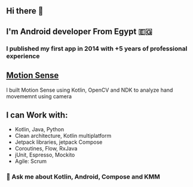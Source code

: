 ## Hi there 👋

## I'm Android developer From Egypt 🇪🇬 
### I published my first app in 2014 with +5 years of professional experience 

## [Motion Sense](https://play.google.com/store/apps/details?id=pro.airgesutre&hl=en&gl=US)

I built Motion Sense using Kotlin, OpenCV and NDK to analyze hand movememnt using camera

## I can Work with:
- Kotlin, Java, Python
- Clean architecture, Kotlin multiplatform
- Jetpack libraries, jetpack Compose
- Coroutines, Flow, RxJava
- jUnit, Espresso, Mockito
- Agile: Scrum



### 💬 Ask me about Kotlin, Android, Compose and KMM


<!--
**mohamedsaber00/mohamedsaber00** is a ✨ _special_ ✨ repository because its `README.md` (this file) appears on your GitHub profile.

Here are some ideas to get you started:

- 🔭 I’m currently working on ...
- 🌱 I’m currently learning ...
- 👯 I’m looking to collaborate on ...
- 🤔 I’m looking for help with ...
- 💬 Ask me about ...
- 📫 How to reach me: ...
- 😄 Pronouns: ...
- ⚡ Fun fact: ...
-->
